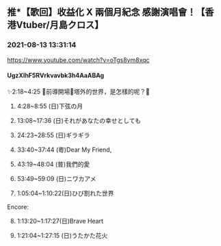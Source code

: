 ## 推*【歌回】收益化 X 兩個月紀念 感謝演唱會！【香港Vtuber/月島クロス】
### 2021-08-13 13:31:14
https://www.youtube.com/watch?v=oTgs8ym8xqc
#### UgzXIhF5RVrkvavbk3h4AaABAg
✨2:18~4:25 💛前導開場💜塔外的世界，是怎樣的呢？👑

1) 4:28~8:55 (日)下弦の月

2) 13:08~17:36 (日)それがあなたの幸せとしても

3) 24:23~28:55 (日)ギラギラ 

4) 33:40~37:44 (粵)Dear My Friend,

5) 43:19~48:04 (普)我們的愛

6) 53:49~59:09 (日)ニワカアメ

7) 1:05:04~1:10:22(日)ひび割れた世界

Encore:

8) 1:13:20~1:17:27(日)Brave Heart

9) 1:21:04~1:27:15 (日)うたかた花火

